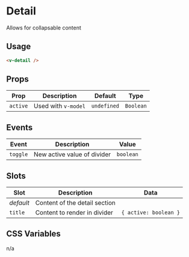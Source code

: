# Detail

Allows for collapsable content

## Usage

```html
<v-detail />
```

## Props
| Prop     | Description         | Default     | Type      |
|----------|---------------------|-------------|-----------|
| `active` | Used with `v-model` | `undefined` | `Boolean` |

## Events
| Event    | Description                 | Value     |
|----------|-----------------------------|-----------|
| `toggle` | New active value of divider | `boolean` |

## Slots
| Slot      | Description                   | Data                  |
|-----------|-------------------------------|-----------------------|
| _default_ | Content of the detail section |                       |
| `title`   | Content to render in divider  | `{ active: boolean }` |

## CSS Variables
n/a
